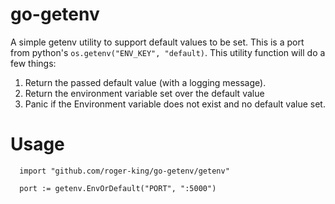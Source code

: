 # go-getenv

A simple getenv utility to support default values to be set. This is a port from python's `os.getenv("ENV_KEY", "default)`. This utility function will do a few things:

1. Return the passed default value (with a logging message).
2. Return the environment variable set over the default value
3. Panic if the Environment variable does not exist and no default value set.

# Usage

```
  import "github.com/roger-king/go-getenv/getenv"

  port := getenv.EnvOrDefault("PORT", ":5000")
```
